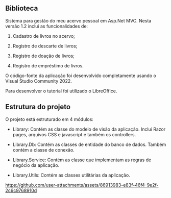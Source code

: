 Biblioteca
----------

Sistema para gestão do meu acervo pessoal em Asp.Net MVC. Nesta versão 1.2 inclui as funcionalidades de:

1. Cadastro de livros no acervo;
   
2. Registro de descarte de livros;
   
3. Registro de doação de livros;

4. Registro de empréstimo de livros.

O código-fonte da aplicação foi desenvolvido completamente usando o Visual Studio Community 2022. 

Para desenvolver o tutorial foi utilizado o LibreOffice.


Estrutura do projeto
----------------------------

O projeto está estruturado em 4 módulos:

* Library: Contém as classe do modelo de visão da aplicação. Inclui Razor pages, arquivos CSS e javascript e também os controllers.

* Library.Db: Contém as classes de entidade do banco de dados. Também contém a classe de conexão.

* Library.Service: Contém as classe que implementam as regras de negócio da aplicação.

* Library.Utils: Contém as classes utilitárias da aplicação.

https://github.com/user-attachments/assets/86913983-e83f-46f4-9e2f-2c6c9768910d
